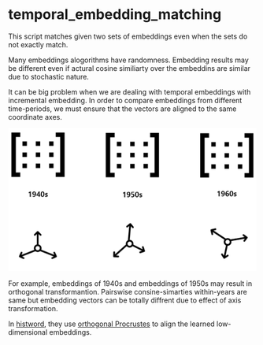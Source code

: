 # temporal_embedding_matching

This script matches given two sets of embeddings even when the sets do not exactly match. 

Many embeddings alogorithms have randomness. Embedding results may be different even if actural cosine similiarty over the embeddins are similar due to stochastic nature.

It can be big problem when we are dealing with temporal embeddings with incremental embedding. In order to compare embeddings from different time-periods, we must ensure that the vectors are aligned to the same coordinate axes.


![alt text](public/axis_example.png)

For example, embeddings of 1940s and embeddings of 1950s may result in orthogonal transformantion. Pairswise consine-simarties within-years are same but embedding vectors can be totally diffrent due to effect of axis transformation.

In [histword](https://arxiv.org/abs/1605.09096), they use [orthogonal Procrustes](https://en.wikipedia.org/wiki/Orthogonal_Procrustes_problem) to align the
learned low-dimensional embeddings.
